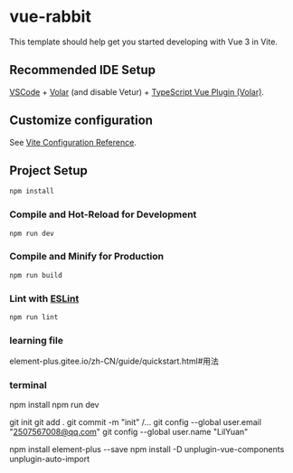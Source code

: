 # vue-rabbit

This template should help get you started developing with Vue 3 in Vite.

## Recommended IDE Setup

[VSCode](https://code.visualstudio.com/) + [Volar](https://marketplace.visualstudio.com/items?itemName=Vue.volar) (and disable Vetur) + [TypeScript Vue Plugin (Volar)](https://marketplace.visualstudio.com/items?itemName=Vue.vscode-typescript-vue-plugin).

## Customize configuration

See [Vite Configuration Reference](https://vitejs.dev/config/).

## Project Setup

```sh
npm install
```

### Compile and Hot-Reload for Development

```sh
npm run dev
```

### Compile and Minify for Production

```sh
npm run build
```

### Lint with [ESLint](https://eslint.org/)

```sh
npm run lint
```

### learning file 
element-plus.gitee.io/zh-CN/guide/quickstart.html#用法

### terminal
npm install
npm run dev

git init
git add .
git commit -m "init" /...
git config --global user.email "2507567008@qq.com"
git config --global user.name "LilYuan" 

 npm install element-plus --save
 npm install -D unplugin-vue-components unplugin-auto-import